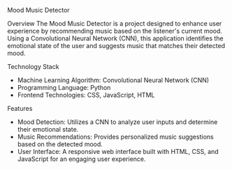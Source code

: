  Mood Music Detector

Overview
The Mood Music Detector is a project designed to enhance user experience by recommending music based on the listener's current mood. Using a Convolutional Neural Network (CNN), this application identifies the emotional state of the user and suggests music that matches their detected mood.

Technology Stack
- Machine Learning Algorithm: Convolutional Neural Network (CNN)
- Programming Language: Python
- Frontend Technologies: CSS, JavaScript, HTML

Features
- Mood Detection: Utilizes a CNN to analyze user inputs and determine their emotional state.
- Music Recommendations: Provides personalized music suggestions based on the detected mood.
- User Interface: A responsive web interface built with HTML, CSS, and JavaScript for an engaging user experience.

